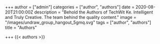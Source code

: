 +++
author = ["admin"]
categories = ["author", "authors"]
date = 2020-08-20T21:00:00Z
description = "Behold the Authors of TechWit Ke. Intelligent and Truly Creative. The team behind the quality content."
image = "/images/undraw_group_hangout_5gmq.svg"
tags = ["author", "authors"]
title = "Authors"

+++
{{< authors >}}
